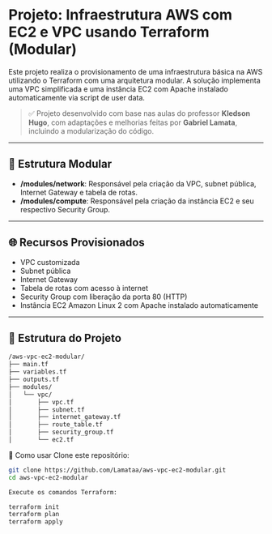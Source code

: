 # Projeto: Infraestrutura AWS com EC2 e VPC usando Terraform (Modular)

Este projeto realiza o provisionamento de uma infraestrutura básica na AWS utilizando o Terraform com uma arquitetura modular. A solução implementa uma VPC simplificada e uma instância EC2 com Apache instalado automaticamente via script de user data.

> ✅ Projeto desenvolvido com base nas aulas do professor **Kledson Hugo**, com adaptações e melhorias feitas por **Gabriel Lamata**, incluindo a modularização do código.

---

## 🧱 Estrutura Modular

- **/modules/network**: Responsável pela criação da VPC, subnet pública, Internet Gateway e tabela de rotas.
- **/modules/compute**: Responsável pela criação da instância EC2 e seu respectivo Security Group.

---

## 🌐 Recursos Provisionados

- VPC customizada
- Subnet pública
- Internet Gateway
- Tabela de rotas com acesso à internet
- Security Group com liberação da porta 80 (HTTP)
- Instância EC2 Amazon Linux 2 com Apache instalado automaticamente

---

## 📁 Estrutura do Projeto

```bash
/aws-vpc-ec2-modular/
├── main.tf
├── variables.tf
├── outputs.tf
├── modules/
│   └── vpc/
│       ├── vpc.tf
│       ├── subnet.tf
│       ├── internet_gateway.tf
│       ├── route_table.tf
│       ├── security_group.tf
│       └── ec2.tf

```

🚀 Como usar
Clone este repositório:

```bash
git clone https://github.com/Lamataa/aws-vpc-ec2-modular.git
cd aws-vpc-ec2-modular

Execute os comandos Terraform:

terraform init
terraform plan
terraform apply
